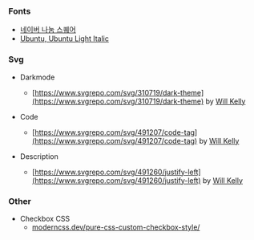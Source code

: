 ### Fonts

- [네이버 나눔 스퀘어](https://hangeul.naver.com/font)
- [Ubuntu, Ubuntu Light Italic](https://fonts.google.com/specimen/Ubuntu)

### Svg

- Darkmode
  - [https://www.svgrepo.com/svg/310719/dark-theme](https://www.svgrepo.com/svg/310719/dark-theme) by [Will Kelly](https://www.svgrepo.com/author/Will%20Kelly/)

- Code
  - [https://www.svgrepo.com/svg/491207/code-tag](https://www.svgrepo.com/svg/491207/code-tag) by [Will Kelly](https://www.svgrepo.com/author/Will%20Kelly/)

- Description
  - [https://www.svgrepo.com/svg/491260/justify-left](https://www.svgrepo.com/svg/491260/justify-left) by [Will Kelly](https://www.svgrepo.com/author/Will%20Kelly/)

### Other

- Checkbox CSS
  - [moderncss.dev/pure-css-custom-checkbox-style/](https://moderncss.dev/pure-css-custom-checkbox-style/)
